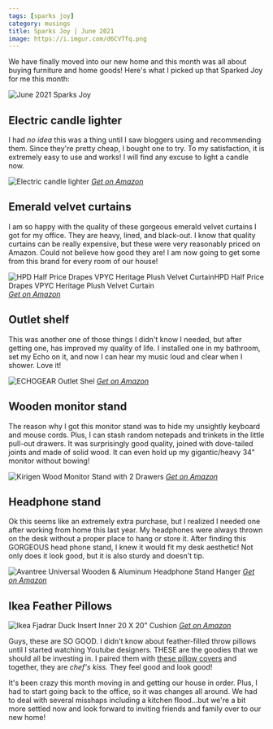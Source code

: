 ```yaml
---
tags: [sparks joy]
category: musings
title: Sparks Joy | June 2021
image: https://i.imgur.com/d6CVTfq.png
---
```


We have finally moved into our new home and this month was all about buying furniture and home goods! Here's what I picked up that Sparked Joy for me this month:

![June 2021 Sparks Joy](https://i.imgur.com/d6CVTfq.png)

## Electric candle lighter
I had *no idea* this was a thing until I saw bloggers using and recommending them. Since they're pretty cheap, I bought one to try. To my satisfaction, it is extremely easy to use and works! I will find any excuse to light a candle now.

![Electric candle lighter](https://images-na.ssl-images-amazon.com/images/I/51Q-giygqOS._AC_SL1500_.jpg)
*[Get on Amazon](https://amzn.to/3ix8TRD)*

## Emerald velvet curtains
I am so happy with the quality of these gorgeous emerald velvet curtains I got for my office. They are heavy, lined, and black-out. I know that quality curtains can be really expensive, but these were very reasonably priced on Amazon. Could not believe how good they are! I am now going to get some from this brand for every room of our house!

![HPD Half Price Drapes VPYC Heritage Plush Velvet CurtainHPD Half Price Drapes VPYC Heritage Plush Velvet Curtain](https://images-na.ssl-images-amazon.com/images/I/610Y6w7rr8S._AC_SL1500_.jpg)
*[Get on Amazon](https://amzn.to/3pI7hGg)*

## Outlet shelf
This was another one of those things I didn't know I needed, but after getting one, has improved my quality of life. I installed one in my bathroom, set my Echo on it, and now I can hear my music loud and clear when I shower. Love it!

![ECHOGEAR Outlet Shel](https://images-na.ssl-images-amazon.com/images/I/41nNJwPe4kL._AC_.jpg)
*[Get on Amazon](https://amzn.to/3vhvbcH)*

## Wooden monitor stand
The reason why I got this monitor stand was to hide  my unsightly keyboard and mouse cords. Plus, I can stash random notepads and trinkets in the little pull-out drawers. It was surprisingly good quality, joined with dove-tailed joints and made of solid wood. It can even hold up my gigantic/heavy 34" monitor without bowing!

![Kirigen Wood Monitor Stand with 2 Drawers](https://images-na.ssl-images-amazon.com/images/I/51ZuwGXXU2L._AC_SL1000_.jpg)
*[Get on Amazon](https://amzn.to/2RNOih1)*

## Headphone stand
Ok this seems like an extremely extra purchase, but I realized I needed one after working from home this last year. My headphones were always thrown on the desk without a proper place to hang or store it. After finding this GORGEOUS head phone stand, I knew it would fit my desk aesthetic! Not only does it look good, but it is also sturdy and doesn't tip.

![Avantree Universal Wooden & Aluminum Headphone Stand Hanger](https://images-na.ssl-images-amazon.com/images/I/61WN0xvzGYL._AC_SL1024_.jpg)
*[Get on Amazon](https://amzn.to/3vlkJku)*

## Ikea Feather Pillows
![Ikea Fjadrar Duck Insert Inner 20 X 20" Cushion](https://images-na.ssl-images-amazon.com/images/I/5185bI0RCfL._AC_SL1000_.jpghttps://images-na.ssl-images-amazon.com/images/I/5185bI0RCfL._AC_SL1000_.jpg)
*[Get on Amazon](https://amzn.to/3gmsvXi)*

Guys, these are SO GOOD. I didn't know about feather-filled throw pillows until I started watching Youtube designers. THESE are the goodies that we should all be investing in. I paired them with [these pillow covers](https://amzn.to/3xi6HBB) and together, they are *chef's kiss.* They feel good and look good!

It's been crazy this month moving in and getting our house in order. Plus, I had to start going back to the office, so it was changes all around. We had to deal with several misshaps including a kitchen flood...but we're a bit more settled now and look forward to inviting friends and family over to our new home!